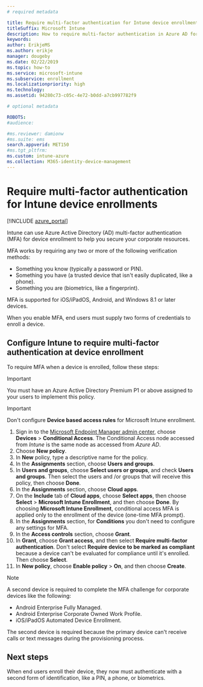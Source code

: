 ```yaml
---
# required metadata

title: Require multi-factor authentication for Intune device enrollment
titleSuffix: Microsoft Intune
description: How to require multi-factor authentication in Azure AD for Intune device enrollment.
keywords:
author: ErikjeMS
ms.author: erikje
manager: dougeby
ms.date: 02/22/2019
ms.topic: how-to
ms.service: microsoft-intune
ms.subservice: enrollment
ms.localizationpriority: high
ms.technology:
ms.assetid: 94280c73-c05c-4e72-b0dd-a7cb997782f9

# optional metadata

ROBOTS:
#audience:

#ms.reviewer: damionw
#ms.suite: ems
search.appverid: MET150
#ms.tgt_pltfrm:
ms.custom: intune-azure
ms.collection: M365-identity-device-management
---
```


# Require multi-factor authentication for Intune device enrollments

[!INCLUDE [azure_portal](../includes/azure_portal.md)]

Intune can use Azure Active Directory (AD) multi-factor authentication (MFA) for device enrollment to help you secure your corporate resources.

MFA works by requiring any two or more of the following verification methods:

- Something you know (typically a password or PIN).
- Something you have (a trusted device that isn't easily duplicated, like a phone).
- Something you are (biometrics, like a fingerprint).

MFA is supported for iOS/iPadOS, Android, and Windows 8.1 or later devices.

When you enable MFA, end users must supply two forms of credentials to enroll a device.

## Configure Intune to require multi-factor authentication at device enrollment

To require MFA when a device is enrolled, follow these steps:

>[!Important]
>You must have an Azure Active Directory Premium P1 or above assigned to your users to implement this policy.

>[!Important]
>Don't configure **Device based access rules** for Microsoft Intune enrollment.

1. Sign in to the [Microsoft Endpoint Manager admin center](https://go.microsoft.com/fwlink/?linkid=2109431), choose **Devices** > **Conditional Access**. The Conditional Access node accessed from *Intune* is the same node as accessed from *Azure AD*.
2. Choose **New policy**.
3. In **New** policy, type a descriptive name for the policy.
4. In the **Assignments** section, choose **Users and groups**. 
5. In **Users and groups**, choose **Select users or groups**, and check **Users and groups**. Then select the users and /or groups that will receive this policy, then choose **Done**.
6. In the **Assignments** section, choose **Cloud apps**.
7. On the **Include** tab of **Cloud apps**, choose **Select apps**, then choose **Select** > **Microsoft Intune Enrollment**, and then choose **Done**. By choosing **Microsoft Intune Enrollment**, conditional access MFA is applied only to the enrollment of the device (one-time MFA prompt).
8. In the **Assignments** section, for **Conditions** you don't need to configure any settings for MFA.
9. In the **Access controls** section, choose **Grant**.
10. In **Grant**, choose **Grant access**, and then select **Require multi-factor authentication**. Don't select **Require device to be marked as compliant** because a device can't be evaluated for compliance until it's enrolled. Then choose **Select**.
11. In **New policy**, choose **Enable policy** > **On**, and then choose **Create**.

> [!NOTE]
> A second device is required to complete the MFA challenge for corporate devices like the following:
> - Android Enterprise Fully Managed.
> - Android Enterprise Corporate Owned Work Profile.
> - iOS/iPadOS Automated Device Enrollment.
>
> The second device is required because the primary device can't receive calls or text messages during the provisioning process.


## Next steps

When end users enroll their device, they now must authenticate with a second form of identification, like a PIN, a phone, or biometrics.
